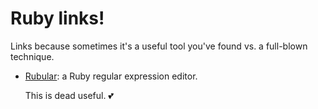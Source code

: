 # Ruby links! 

Links because sometimes it's a useful tool you've found vs. a full-blown technique.

* [Rubular](http://rubular.com/): a Ruby regular expression editor. 

   This is dead useful. :two_hearts:
